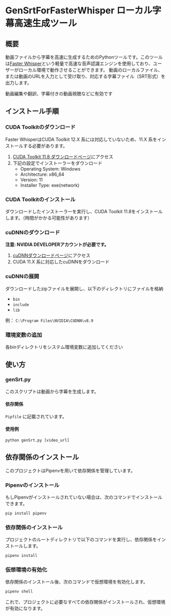 # GenSrtForFasterWhisper ローカル字幕高速生成ツール

## 概要

動画ファイルから字幕を高速に生成するためのPythonツールです。このツールは[Faster Whisper](https://github.com/guillaumekln/faster-whisper)という軽量で高速な音声認識エンジンを使用しており、ユーザーがローカル環境で動作させることができます。
動画のローカルファイル、または動画のURLを入力として受け取り、対応する字幕ファイル（SRT形式）を出力します。

動画編集や翻訳、字幕付きの動画視聴などに有効です

## インストール手順

### CUDA Toolkitのダウンロード

Faster WhisperはCUDA Toolkit 12.X 系には対応していないため、11.X 系をインストールする必要があります。

1. [CUDA Toolkit 11.8 ダウンロードページ](https://developer.nvidia.com/cuda-11-8-0-download-archive)にアクセス
2. 下記の設定でインストーラーをダウンロード
    - Operating System: Windows
    - Architecture: x86_64
    - Version: 11
    - Installer Type: exe(network)

### CUDA Toolkitのインストール

ダウンロードしたインストーラーを実行し、CUDA Toolkit 11.8をインストールします。（時間がかかる可能性があります）

### cuDNNのダウンロード

**注意: NVIDIA DEVELOPERアカウントが必要です。**

1. [cuDNNダウンロードページ](https://developer.nvidia.com/cudnn)にアクセス
2. CUDA 11.X 系に対応したcuDNNをダウンロード

### cuDNNの展開

ダウンロードしたzipファイルを展開し、以下のディレクトリにファイルを格納
- `bin`
- `include`
- `lib`

例： `C:\Program Files\NVIDIA\CUDNN\v8.9`

### 環境変数の追加

各binディレクトリをシステム環境変数に追加してください

## 使い方

### genSrt.py

このスクリプトは動画から字幕を生成します。

#### 依存関係

`Pipfile` に記載されています。

#### 使用例
```
python genSrt.py [video_url]
```

## 依存関係のインストール

このプロジェクトはPipenvを用いて依存関係を管理しています。

### Pipenvのインストール

もしPipenvがインストールされていない場合は、次のコマンドでインストールできます。

```bash
pip install pipenv
```

### 依存関係のインストール

プロジェクトのルートディレクトリで以下のコマンドを実行し、依存関係をインストールします。

```bash
pipenv install
```

### 仮想環境の有効化

依存関係のインストール後、次のコマンドで仮想環境を有効化します。

```bash
pipenv shell
```

これで、プロジェクトに必要なすべての依存関係がインストールされ、仮想環境が有効になります。

